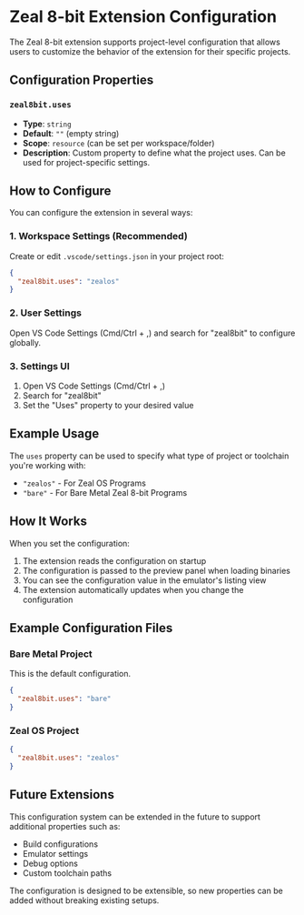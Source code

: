 # Zeal 8-bit Extension Configuration

The Zeal 8-bit extension supports project-level configuration that allows users to customize the behavior of the extension for their specific projects.

## Configuration Properties

### `zeal8bit.uses`

- **Type**: `string`
- **Default**: `""` (empty string)
- **Scope**: `resource` (can be set per workspace/folder)
- **Description**: Custom property to define what the project uses. Can be used for project-specific settings.

## How to Configure

You can configure the extension in several ways:

### 1. Workspace Settings (Recommended)

Create or edit `.vscode/settings.json` in your project root:

```json
{
  "zeal8bit.uses": "zealos"
}
```

### 2. User Settings

Open VS Code Settings (Cmd/Ctrl + ,) and search for "zeal8bit" to configure globally.

### 3. Settings UI

1. Open VS Code Settings (Cmd/Ctrl + ,)
2. Search for "zeal8bit"
3. Set the "Uses" property to your desired value

## Example Usage

The `uses` property can be used to specify what type of project or toolchain you're working with:

- `"zealos"` - For Zeal OS Programs
- `"bare"` - For Bare Metal Zeal 8-bit Programs

## How It Works

When you set the configuration:

1. The extension reads the configuration on startup
2. The configuration is passed to the preview panel when loading binaries
3. You can see the configuration value in the emulator's listing view
4. The extension automatically updates when you change the configuration

## Example Configuration Files

### Bare Metal Project

This is the default configuration.

```json
{
  "zeal8bit.uses": "bare"
}
```

### Zeal OS Project

```json
{
  "zeal8bit.uses": "zealos"
}
```

## Future Extensions

This configuration system can be extended in the future to support additional properties such as:

- Build configurations
- Emulator settings
- Debug options
- Custom toolchain paths

The configuration is designed to be extensible, so new properties can be added without breaking existing setups.

